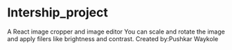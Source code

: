 # Intership_project
A React image cropper and image editor
You can scale and rotate the image and apply filers like brightness and contrast.
Created by:Pushkar Waykole
